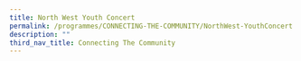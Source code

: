 ```yaml
---
title: North West Youth Concert
permalink: /programmes/CONNECTING-THE-COMMUNITY/NorthWest-YouthConcert
description: ""
third_nav_title: Connecting The Community
---
```


